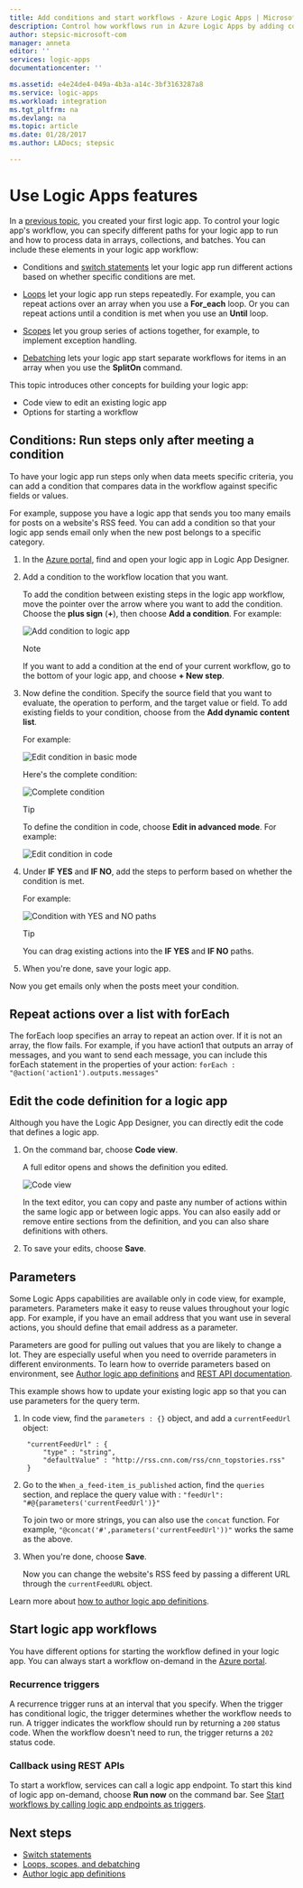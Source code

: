 ```yaml
---
title: Add conditions and start workflows - Azure Logic Apps | Microsoft Docs
description: Control how workflows run in Azure Logic Apps by adding conditional logic, triggers, actions, and parameters.
author: stepsic-microsoft-com
manager: anneta
editor: ''
services: logic-apps
documentationcenter: ''

ms.assetid: e4e24de4-049a-4b3a-a14c-3bf3163287a8
ms.service: logic-apps
ms.workload: integration
ms.tgt_pltfrm: na
ms.devlang: na
ms.topic: article
ms.date: 01/28/2017
ms.author: LADocs; stepsic

---
```

# Use Logic Apps features

In a [previous topic](../logic-apps/quickstart-create-first-logic-app-workflow.md), 
you created your first logic app. To control your logic app's workflow, 
you can specify different paths for your logic app to run and how to 
process data in arrays, collections, and batches. You can include these 
elements in your logic app workflow:

* Conditions and [switch statements](../logic-apps/logic-apps-switch-case.md) 
let your logic app run different actions based on whether specific conditions are met.

* [Loops](../logic-apps/logic-apps-loops-and-scopes.md) let your logic app run steps repeatedly. 
For example, you can repeat actions over an array when you use a **For_each** loop. 
Or you can repeat actions until a condition is met when you use an **Until** loop.

* [Scopes](../logic-apps/logic-apps-loops-and-scopes.md) let you group series 
of actions together, for example, to implement exception handling.

* [Debatching](../logic-apps/logic-apps-loops-and-scopes.md) lets your logic app 
start separate workflows for items in an array when you use the **SplitOn** command.

This topic introduces other concepts for building your logic app:

* Code view to edit an existing logic app
* Options for starting a workflow

## Conditions: Run steps only after meeting a condition

To have your logic app run steps only when data meets specific criteria, 
you can add a condition that compares data in the workflow against specific fields or values.

For example, suppose you have a logic app that sends you too many emails 
for posts on a website's RSS feed. You can add a condition so that your 
logic app sends email only when the new post belongs to a specific category.

1. In the [Azure portal](https://portal.azure.com), 
find and open your logic app in Logic App Designer.

2. Add a condition to the workflow location that you want. 

   To add the condition between existing steps in the logic app workflow, 
   move the pointer over the arrow where you want to add the condition. 
   Choose the **plus sign** (**+**), then choose **Add a condition**. For example:

   ![Add condition to logic app](./media/logic-apps-use-logic-app-features/add-condition.png)

   > [!NOTE]
   > If you want to add a condition at the end of your current workflow, 
   > go to the bottom of your logic app, and choose **+ New step**.

3. Now define the condition. Specify the source field that you want to evaluate, 
the operation to perform, and the target value or field. 
To add existing fields to your condition, choose from the **Add dynamic content list**.

   For example:

   ![Edit condition in basic mode](./media/logic-apps-use-logic-app-features/edit-condition-basic-mode.png)

   Here's the complete condition:

   ![Complete condition](./media/logic-apps-use-logic-app-features/edit-condition-basic-mode-2.png)

   > [!TIP]
   > To define the condition in code, choose **Edit in advanced mode**. 
   > For example:
   > 
   > ![Edit condition in code](./media/logic-apps-use-logic-app-features/edit-condition-advanced-mode.png)

4. Under **IF YES** and **IF NO**, add the steps to perform based 
on whether the condition is met.

   For example:

   ![Condition with YES and NO paths](./media/logic-apps-use-logic-app-features/condition-yes-no-path.png)

   > [!TIP]
   > You can drag existing actions into the **IF YES** and **IF NO** paths.

5. When you're done, save your logic app.

Now you get emails only when the posts meet your condition.

## Repeat actions over a list with forEach

The forEach loop specifies an array to repeat an action over. 
If it is not an array, the flow fails. For example, 
if you have action1 that outputs an array of messages, 
and you want to send each message, 
you can include this forEach statement in the properties of your action: 
`forEach : "@action('action1').outputs.messages"`

## Edit the code definition for a logic app

Although you have the Logic App Designer, 
you can directly edit the code that defines a logic app.

1. On the command bar, choose **Code view**.

    A full editor opens and shows the definition you edited.

    ![Code view](media/logic-apps-use-logic-app-features/codeview.png)

	In the text editor, you can copy and paste any number 
	of actions within the same logic app or between logic apps. 
	You can also easily add or remove entire sections from the definition, 
	and you can also share definitions with others.

2. To save your edits, choose **Save**.

## Parameters

Some Logic Apps capabilities are available only in code view, 
for example, parameters. Parameters make it easy to reuse 
values throughout your logic app. For example, if you have 
an email address that you want use in several actions, 
you should define that email address as a parameter.

Parameters are good for pulling out values that you are likely to change a lot. 
They are especially useful when you need to override parameters in different environments. To learn how to override parameters based on environment, 
see [Author logic app definitions](../logic-apps/logic-apps-author-definitions.md) and [REST API documentation](https://docs.microsoft.com/rest/api/logic).

This example shows how to update your existing logic app 
so that you can use parameters for the query term.

1. In code view, find the `parameters : {}` object, 
and add a `currentFeedUrl` object:

		"currentFeedUrl" : {
			"type" : "string",
			"defaultValue" : "http://rss.cnn.com/rss/cnn_topstories.rss"
		}

2. Go to the `When_a_feed-item_is_published` action, 
find the `queries` section, and replace the query value with 
: `"feedUrl": "#@{parameters('currentFeedUrl')}"` 

	To join two or more strings, you can also use the `concat` function. 
	For example, `"@concat('#',parameters('currentFeedUrl'))"` 
	works the same as the above.

3.	When you're done, choose **Save**. 

	Now you can change the website's RSS feed by 
	passing a different URL through the `currentFeedURL` object.

Learn more about [how to author logic app definitions](../logic-apps/logic-apps-author-definitions.md).

## Start logic app workflows

You have different options for starting the workflow defined in your logic app. 
You can always start a workflow on-demand in the [Azure portal].

### Recurrence triggers

A recurrence trigger runs at an interval that you specify. 
When the trigger has conditional logic, the trigger 
determines whether the workflow needs to run. 
A trigger indicates the workflow should run 
by returning a `200` status code. 
When the workflow doesn't need to run, 
the trigger returns a `202` status code.

### Callback using REST APIs

To start a workflow, services can call a logic app endpoint. 
To start this kind of logic app on-demand, 
choose **Run now** on the command bar. 
See [Start workflows by calling logic app endpoints as triggers](../logic-apps/logic-apps-http-endpoint.md). 

<!-- Shared links -->
[Azure portal]: https://portal.azure.com

## Next steps

* [Switch statements](../logic-apps/logic-apps-switch-case.md) 
* [Loops, scopes, and debatching](../logic-apps/logic-apps-loops-and-scopes.md)
* [Author logic app definitions](../logic-apps/logic-apps-author-definitions.md)